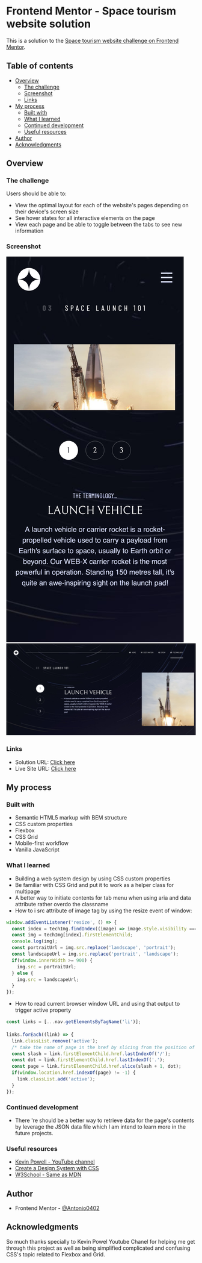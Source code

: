 # Frontend Mentor - Space tourism website solution

This is a solution to the [Space tourism website challenge on Frontend Mentor](https://www.frontendmentor.io/challenges/space-tourism-multipage-website-gRWj1URZ3).

## Table of contents

- [Overview](#overview)
  - [The challenge](#the-challenge)
  - [Screenshot](#screenshot)
  - [Links](#links)
- [My process](#my-process)
  - [Built with](#built-with)
  - [What I learned](#what-i-learned)
  - [Continued development](#continued-development)
  - [Useful resources](#useful-resources)
- [Author](#author)
- [Acknowledgments](#acknowledgments)

## Overview

### The challenge

Users should be able to:

- View the optimal layout for each of the website's pages depending on their device's screen size
- See hover states for all interactive elements on the page
- View each page and be able to toggle between the tabs to see new information

### Screenshot

![Mobile Design](./assets/screenshot/mobile-screenshoot.png)
![Desktop Design](./assets/screenshot/desktop-screenshot.png)

### Links

- Solution URL: [Click here](https://github.com/Antonio0402/space-tourism-website)
- Live Site URL: [Click here](https://your-live-site-url.com)

## My process

### Built with

- Semantic HTML5 markup with BEM structure
- CSS custom properties
- Flexbox
- CSS Grid
- Mobile-first workflow
- Vanilla JavaScript

### What I learned

- Building a web system design by using CSS custom properties
- Be familiar with CSS Grid and put it to work as a helper class for multipage
- A better way to initiate contents for tab menu when using aria and data attribute rather overdo the classname
- How to i src attribute of image tag by using the resize event of window:

```js
window.addEventListener('resize', () => {
  const index = techImg.findIndex((image) => image.style.visibility === 'visible');
  const img = techImg[index].firstElementChild;
  console.log(img);
  const portraitUrl = img.src.replace('landscape', 'portrait');
  const landscapeUrl = img.src.replace('portrait', 'landscape');
  if(window.innerWidth >= 900) {
    img.src = portraitUrl;
  } else {
    img.src = landscapeUrl;
  }
});
```

- How to read current browser window URL and using that output to trigger active property

```js
const links = [...nav.getElementsByTagName('li')];

links.forEach((link) => {
  link.classList.remove('active');
  /* take the name of page in the href by slicing from the position of last character '/' to the last character '.' */
  const slash = link.firstElementChild.href.lastIndexOf('/');
  const dot = link.firstElementChild.href.lastIndexOf('.');
  const page = link.firstElementChild.href.slice(slash + 1, dot);
  if(window.location.href.indexOf(page) != -1) {
    link.classList.add('active');
  }
});
```

### Continued development

- There 're should be a better way to retrieve data for the page's contents by leverage the JSON data file which I am intend to learn more in the future projects.

### Useful resources

- [Kevin Powell - YouTube channel](https://www.youtube.com/channel/UCJZv4d5rbIKd4QHMPkcABCw)
- [Create a Design System with CSS](https://www.youtube.com/watch?v=lRaL-8qZ0mM)
- [W3School - Same as MDN](https://www.w3schools.com/)

## Author

- Frontend Mentor - [@Antonio0402](https://www.frontendmentor.io/profile/Antonio0402)

## Acknowledgments

So much thanks specially to Kevin Powel Youtube Chanel for helping me get through this project as well as being simplified complicated and confusing CSS's topic related to Flexbox and Grid.

